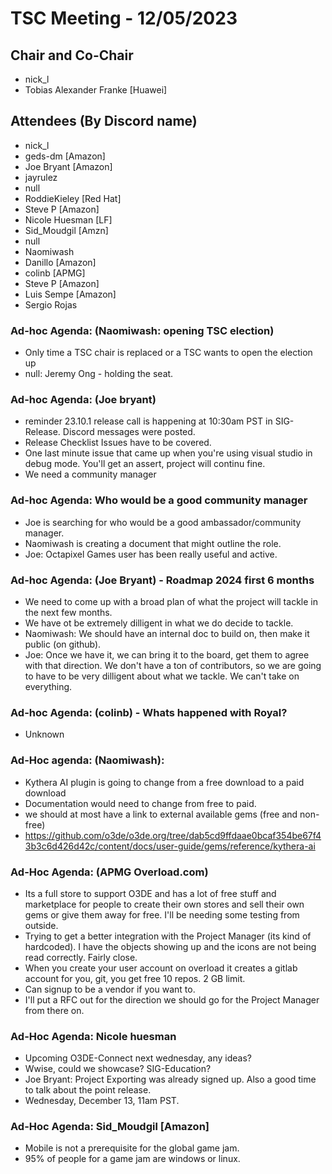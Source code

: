 # TSC Meeting - 12/05/2023 

## Chair and Co-Chair
* nick_l
* Tobias Alexander Franke [Huawei]

## Attendees (By Discord name)
* nick_l
* geds-dm [Amazon]
* Joe Bryant [Amazon]
* jayrulez
* null
* RoddieKieley [Red Hat]
* Steve P [Amazon]
* Nicole Huesman [LF]
* Sid_Moudgil [Amzn]
* null
* Naomiwash
* Danillo [Amazon]
* colinb [APMG]
* Steve P [Amazon]
* Luis Sempe [Amazon]
* Sergio Rojas

### Ad-hoc Agenda: (Naomiwash: opening TSC election)
* Only time a TSC chair is replaced or a TSC wants to open the election up
* null:  Jeremy Ong - holding the seat.

### Ad-hoc Agenda: (Joe bryant)
* reminder 23.10.1 release call is happening at 10:30am PST in SIG-Release. Discord messages were posted.
* Release Checklist Issues have to be covered.
* One last minute issue that came up when you're using visual studio in debug mode.  You'll get an assert, project will continu fine.
* We need a community manager

### Ad-hoc Agenda: Who would be a good community manager
* Joe is searching for who would be a good ambassador/community manager.
* Naomiwash is creating a document that might outline the role.
* Joe: Octapixel Games user has been really useful and active.  

### Ad-hoc Agenda: (Joe Bryant) - Roadmap 2024 first 6 months
* We need to come up with a broad plan of what the project will tackle in the next few months.
* We have ot be extremely dilligent in what we do decide to tackle.
* Naomiwash:  We should have an internal doc to build on, then make it public (on github).
* Joe: Once we have it, we can bring it to the board, get them to agree with that direction. We don't have a ton of contributors,
  so we are going to have to be very dilligent about what we tackle.  We can't take on everything.

### Ad-hoc Agenda: (colinb) - Whats happened with Royal?
* Unknown

### Ad-Hoc agenda: (Naomiwash):
* Kythera AI plugin is going to change from a free download to a paid download
* Documentation would need to change from free to paid.
* we should at most have a link to external available gems (free and non-free)
* https://github.com/o3de/o3de.org/tree/dab5cd9ffdaae0bcaf354be67f43b3c6d426d42c/content/docs/user-guide/gems/reference/kythera-ai

### Ad-Hoc Agenda: (APMG Overload.com)
* Its a full store to support O3DE and has a lot of free stuff and marketplace for people to create their own stores and sell
  their own gems or give them away for free.  I'll be needing some testing from outside.
* Trying to get a better integration with the Project Manager (its kind of hardcoded).  I have the objects showing up and the icons
  are not being read correctly.  Fairly close.
* When you create your user account on overload it creates a gitlab account for you, git, you get free 10 repos.  2 GB limit.
* Can signup to be a vendor if you want to.  
* I'll put a RFC out for the direction we should go for the Project Manager from there on.

### Ad-Hoc Agenda: Nicole huesman 
* Upcoming O3DE-Connect next wednesday, any ideas?
* Wwise, could we showcase?  SIG-Education?  
* Joe Bryant: Project Exporting was already signed up.  Also a good time to talk about the point release.
* Wednesday, December 13, 11am PST.

### Ad-Hoc Agenda: Sid_Moudgil [Amazon]
* Mobile is not a prerequisite for the global game jam.
* 95% of people for a game jam are windows or linux.


